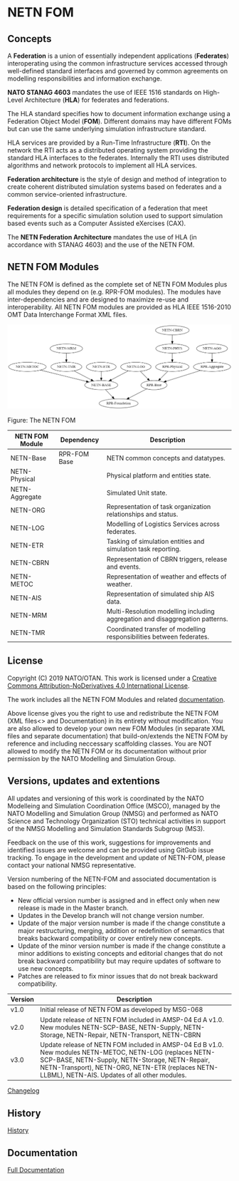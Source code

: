 # NETN FOM
 
 ## Concepts

A **Federation** is a union of essentially independent applications (**Federates**) interoperating using the common infrastructure services accessed through well-defined standard interfaces and governed by common agreements on modelling responsibilities and information exchange. 

**NATO STANAG 4603** mandates the use of IEEE 1516 standards on High-Level Architecture (**HLA**) for federates and federations. 

The HLA standard specifies how to document information exchange using a Federation Object Model (**FOM**). Different domains may have different FOMs but can use the same underlying simulation infrastructure standard. 

HLA services are provided by a Run-Time Infrastructure (**RTI**). On the network the RTI acts as a distributed operating system providing the standard HLA interfaces to the federates. Internally the RTI uses distributed algorithms and network protocols to implement all HLA services. 

**Federation architecture** is the style of design and method of integration to create coherent distributed simulation systems based on federates and a common service-oriented infrastructure. 

**Federation design** is detailed specification of a federation that meet requirements for a specific simulation solution used to support simulation based events such as a Computer Assisted eXercises (CAX).

The **NETN Federation Architecture** mandates the use of HLA (in accordance with STANAG 4603) and the use of the NETN FOM. 

## NETN FOM Modules

The NETN FOM is defined as the complete set of NETN FOM Modules plus all modules they depend on (e.g. RPR-FOM modules). The modules have inter-dependencies and are designed to maximize re-use and interoperability. All NETN FOM modules are provided as HLA IEEE 1516-2010 OMT Data Interchange Format XML files.
 


<img src="images/dependencies.png"/>

<!--
# Vis-js.com

digraph G {

	"RPR-Base" -> "RPR-Foundation";
	"NETN-BASE" -> "RPR-Foundation"
	"NETN-LOG" -> "RPR-Base"
	"NETN-LOG" -> "NETN-BASE"
	"RPR-Physical" -> "RPR-Base"
		"RPR-Aggregate" -> "RPR-Base"
	"NETN-Physical" -> "RPR-Physical"
	"NETN-AGG" -> "RPR-Aggregate"
	"NETN-METOC" -> "NETN-BASE"
	"NETN-MRM" -> "NETN-TMR"
	"NETN-TMR" -> "NETN-BASE"
	"NETN-CBRN" -> "NETN-Physical"
	"NETN-ETR" -> "NETN-BASE"
}
-->

Figure: The NETN FOM


|NETN FOM Module|Dependency|Description|
|---|---|---|
|NETN-Base|RPR-FOM Base|NETN common concepts and datatypes.|
|NETN-Physical||Physical platform and entities state.|
|NETN-Aggregate||Simulated Unit state.|
|NETN-ORG||Representation of task organization relationships and status.|
|NETN-LOG||Modelling of Logistics Services across federates.|
|NETN-ETR||Tasking of simulation entities and simulation task reporting.|
|NETN-CBRN||Representation of CBRN triggers, release and events.|
|NETN-METOC||Representation of weather and effects of weather.|
|NETN-AIS||Representation of simulated ship AIS data.|
|NETN-MRM||Multi-Resolution modelling including aggregation and disaggregation patterns.|
|NETN-TMR||Coordinated transfer of modelling responsibilities between federates.|

## License

Copyright (C) 2019 NATO/OTAN.
This work is licensed under a [Creative Commons Attribution-NoDerivatives 4.0 International License](LICENSE.md). 

The work includes all the NETN FOM Modules and related [documentation](NETN-FOM.md).

Above license gives you the right to use and redistribute the NETN FOM (XML files<> and Documentation) in its entirety without modification. You are also allowed to develop your own new FOM Modules (in separate XML files and separate documentation) that build-on/extends the NETN FOM by reference and including neccessary scaffolding classes. You are NOT allowed to modify the NETN FOM or its documentation without prior permission by the NATO Modelling and Simulation Group. 

## Versions, updates and extentions

All updates and versioning of this work is coordinated by the NATO Modelleing and Simulation Coordination Office (MSCO), managed by the NATO Modelling and Simulation Group (NMSG) and performed as NATO Science and Technology Organization (STO) technical activities in support of the NMSG Modelling and Simulation Standards Subgroup (MS3).

Feedback on the use of this work, suggestions for improvements and identified issues are welcome and can be provided using GitGub issue tracking. To engage in the development and update of NETN-FOM, please contact your national NMSG representative.

Version numbering of the NETN-FOM and associated documentation is based on the following principles:

* New official version number is assigned and in effect only when new release is made in the Master branch.
* Updates in the Develop branch will not change version number.
* Update of the major version number is made if the change constitute a major restructuring, merging, addition or redefinition of semantics that breaks backward compatibility or cover entirely new concepts.
* Update of the minor version number is made if the change constitute a minor additions to existing concepts and editorial changes that do not break backward compatibility but may require updates of software to use new concepts.
* Patches are released to fix minor issues that do not break backward compatibility.

|Version|Description|
|---|---|
|v1.0|Initial release of NETN FOM as developed by MSG-068 |
|v2.0|Update release of NETN FOM included in AMSP-04 Ed A v1.0. New modules NETN-SCP-BASE, NETN-Supply, NETN-Storage, NETN-Repair, NETN-Transport, NETN-CBRN|
|v3.0|Update release of NETN FOM included in AMSP-04 Ed B v1.0. New modules NETN-METOC, NETN-LOG (replaces NETN-SCP-BASE, NETN-Supply, NETN-Storage, NETN-Repair, NETN-Transport), NETN-ORG, NETN-ETR (replaces NETN-LLBML), NETN-AIS. Updates of all other modules.|

[Changelog](changelog.md)


## History

[History](history.md)

## Documentation

[Full Documentation](NETN-FOM.md)
